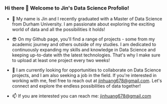 ### Hi there 👋 Welcome to Jin's Data Science Profolio!

- 🔭 My name is Jin and I recently graduated with a Master of Data Science from Durham University. I am passionate about exploring the exciting world of data and all the possibilities it holds!

- 😎 On my Github page, you'll find a range of projects - some from my academic journey and others outside of my studies. I am dedicated to continuously expanding my skills and knowledge in Data Science and keeping up-to-date with the latest technologies. That's why I make sure to upload at least one project every two weeks! 

- 🌱 I am currently looking for opportunities to collaborate on Data Science projects, and I am also seeking a job in the field. If you're interested in working with me, feel free to reach out at jinhuang678@gmail.com. Let's connect and explore the endless possibilities of data together!

- 📫 If you are interested you can reach me: jinhuang678@gmail.com


<!--
**jzdmx/jzdmx** is a ✨ _special_ ✨ repository because its `README.md` (this file) appears on your GitHub profile.



